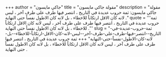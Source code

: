 +++
author = "جاكي مايسون"
title = "مقولة جاكي مايسون"
description = "مقولة جاكي مايسون: ثمة حروب عديدة في التاريخ ، انتصر فيها طرف على طرف آخر ، ليس لانه كان الاقل ارتكاباً للاخطاء ، بل لانه كان الاطول نفساً حتى النهاية ."
quote = '''ثمة حروب عديدة في التاريخ ، انتصر فيها طرف على طرف آخر ، ليس لانه كان الاقل ارتكاباً للاخطاء ، بل لانه كان الاطول نفساً حتى النهاية .'''
slug = "ثمة-حروب-عديدة-في-التاريخ--انتصر-فيها-طرف-على-طرف-آخر--ليس-لانه-كان-الاقل-ارتكاباً-للاخطاء--بل-لانه-كان-الاطول-نفساً-حتى-النهاية"
+++
ثمة حروب عديدة في التاريخ ، انتصر فيها طرف على طرف آخر ، ليس لانه كان الاقل ارتكاباً للاخطاء ، بل لانه كان الاطول نفساً حتى النهاية .
